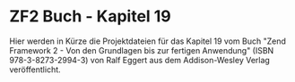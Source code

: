 ZF2 Buch - Kapitel 19
=====================

Hier werden in Kürze die Projektdateien für das Kapitel 19 vom Buch
"Zend Framework 2 - Von den Grundlagen bis zur fertigen Anwendung"
(ISBN 978-3-8273-2994-3) von Ralf Eggert aus dem Addison-Wesley 
Verlag veröffentlicht. 
